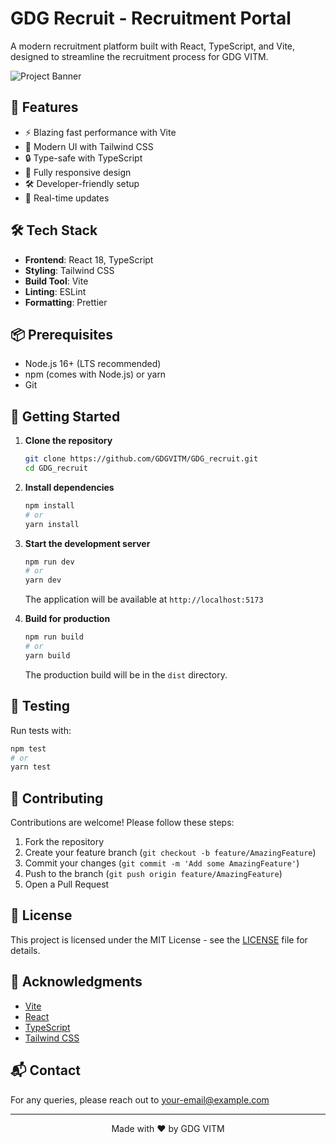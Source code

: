 # GDG Recruit - Recruitment Portal

A modern recruitment platform built with React, TypeScript, and Vite, designed to streamline the recruitment process for GDG VITM.

![Project Banner](https://via.placeholder.com/1200x400/3B82F6/FFFFFF?text=GDG+Recruit)

## 🚀 Features

- ⚡ Blazing fast performance with Vite
- 🎨 Modern UI with Tailwind CSS
- 🔒 Type-safe with TypeScript
- 📱 Fully responsive design
- 🛠️ Developer-friendly setup
- 🔄 Real-time updates

## 🛠️ Tech Stack

- **Frontend**: React 18, TypeScript
- **Styling**: Tailwind CSS
- **Build Tool**: Vite
- **Linting**: ESLint
- **Formatting**: Prettier

## 📦 Prerequisites

- Node.js 16+ (LTS recommended)
- npm (comes with Node.js) or yarn
- Git

## 🚀 Getting Started

1. **Clone the repository**
   ```bash
   git clone https://github.com/GDGVITM/GDG_recruit.git
   cd GDG_recruit
   ```

2. **Install dependencies**
   ```bash
   npm install
   # or
   yarn install
   ```

3. **Start the development server**
   ```bash
   npm run dev
   # or
   yarn dev
   ```
   The application will be available at `http://localhost:5173`

4. **Build for production**
   ```bash
   npm run build
   # or
   yarn build
   ```
   The production build will be in the `dist` directory.

## 🧪 Testing

Run tests with:
```bash
npm test
# or
yarn test
```

## 🤝 Contributing

Contributions are welcome! Please follow these steps:

1. Fork the repository
2. Create your feature branch (`git checkout -b feature/AmazingFeature`)
3. Commit your changes (`git commit -m 'Add some AmazingFeature'`)
4. Push to the branch (`git push origin feature/AmazingFeature`)
5. Open a Pull Request

## 📄 License

This project is licensed under the MIT License - see the [LICENSE](LICENSE) file for details.

## 🙏 Acknowledgments

- [Vite](https://vitejs.dev/)
- [React](https://reactjs.org/)
- [TypeScript](https://www.typescriptlang.org/)
- [Tailwind CSS](https://tailwindcss.com/)

## 📬 Contact

For any queries, please reach out to [your-email@example.com](mailto:your-email@example.com)

---

<div align="center">
  Made with ❤️ by GDG VITM
</div>
